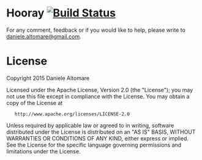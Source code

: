 Hooray [![Build Status](https://travis-ci.org/fasteque/Hooray.svg?branch=master)](https://travis-ci.org/fasteque/Hooray)
================

For any comment, feedback or if you would like to help, please write to daniele.altomare@gmail.com.



License
================

Copyright 2015 Daniele Altomare

   Licensed under the Apache License, Version 2.0 (the "License");
   you may not use this file except in compliance with the License.
   You may obtain a copy of the License at

       http://www.apache.org/licenses/LICENSE-2.0

   Unless required by applicable law or agreed to in writing, software
   distributed under the License is distributed on an "AS IS" BASIS,
   WITHOUT WARRANTIES OR CONDITIONS OF ANY KIND, either express or implied.
   See the License for the specific language governing permissions and
   limitations under the License.
